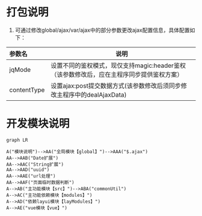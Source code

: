 # 打包说明
1. 可通过修改global/ajax/var/ajax中的部分参数更改ajax配置信息，具体配置如下：

|参数名|说明|
|:-----  |-----                           |
|jqMode|设置不同的鉴权模式，现仅支持magic:header鉴权（该参数修改后，应在主程序同步提供鉴权方案）|
|contentType|设置ajax:post提交数据方式(该参数修改后须同步修改主程序中的dealAjaxData)|

# 开发模块说明
```mermaid
graph LR

A("模块说明")-->AA("全局模块【global】")-->AAA("$.ajax")
AA-->AAB("Date扩展")
AA-->AAC("String扩展")
AA-->AAD("uuid")
AA-->AAE("url处理")
AA-->AAF("页面临时数据判断")
A-->AB("主功能模块【src】")-->ABA("commonUtil")
A-->AC("主功能依赖模块【modules】")
A-->AD("依赖layui模块【layModules】")
A-->AE("vue模块【vue】")
```
